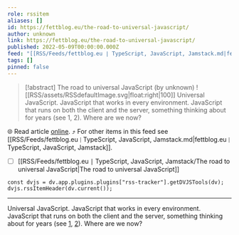 ```yaml
---
role: rssitem
aliases: []
id: https://fettblog.eu/the-road-to-universal-javascript/
author: unknown
link: https://fettblog.eu/the-road-to-universal-javascript/
published: 2022-05-09T00:00:00.000Z
feed: "[[RSS/Feeds/fettblog․eu ∣ TypeScript, JavaScript, Jamstack.md|fettblog․eu ∣ TypeScript, JavaScript, Jamstack]]"
tags: []
pinned: false
---
```


> [!abstract] The road to universal JavaScript (by unknown)
> ![[RSS/assets/RSSdefaultImage.svg|float:right|100]] Universal JavaScript. JavaScript that works in every environment. JavaScript that runs on both the client and the server, something thinking about for years (see 1, 2). Where are we now?

🌐 Read article [online](https://fettblog.eu/the-road-to-universal-javascript/). ⤴ For other items in this feed see [[RSS/Feeds/fettblog․eu ∣ TypeScript, JavaScript, Jamstack.md|fettblog․eu ∣ TypeScript, JavaScript, Jamstack]].

- [ ] [[RSS/Feeds/fettblog․eu ∣ TypeScript, JavaScript, Jamstack/The road to universal JavaScript|The road to universal JavaScript]]

~~~dataviewjs
const dvjs = dv.app.plugins.plugins["rss-tracker"].getDVJSTools(dv);
dvjs.rssItemHeader(dv.current());
~~~

- - -

Universal JavaScript. JavaScript that works in every environment. JavaScript that runs on both the client and the server, something thinking about for years (see [1](https://medium.com/@mjackson/universal-javascript-4761051b7ae9), [2](https://medium.com/airbnb-engineering/isomorphic-javascript-the-future-of-web-apps-10882b7a2ebc)). Where are we now?

